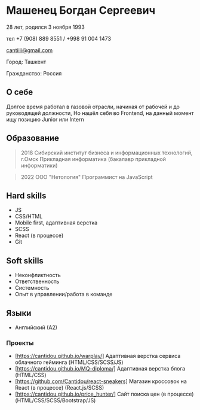 
# Машенец Богдан Сергеевич
28 лет, родился 3 ноября 1993

тел +7 (908) 889 8551 / +998 91 004 1473

cantiiii@gmail.com

Город: Ташкент

Гражданство: Россия

## О себе
Долгое время работал в газовой отрасли, начиная от рабочей и до руководящей должности, Но нашёл себя во Frontend, на данный момент ищу позицию Junior или Intern

## Образование
> 2018 Сибирский институт бизнеса и информационных технологий, г.Омск
Прикладная информатика (бакалавр прикладной информатики)

> 2022 ООО "Нетология" Программист на JavaScript 

## Hard skills
* JS
* CSS/HTML
* Mobile first, адаптивная верстка
* SCSS
* React (в процессе)
* Git

## Soft skills
* Неконфликтность
* Ответственность
* Системность
* Опыт в управлении/работа в команде

## Языки
* Английский (А2)

### Проекты 
* [https://cantidou.github.io/warplay/] Адаптивная верстка сервиса облачного гейминга (HTML/CSS/SCSS/JS)
* [https://cantidou.github.io/MQ-diploma/] Адаптивная верстка блога (HTML/CSS)
* [https://github.com/Cantidou/react-sneakers] Магазин кроссовок на React (в процессе) (React.js/SCSS)
* [https://cantidou.github.io/price_hunter/] Сайт поиска цен (в процессе) (HTML/CSS/SCSS/Bootstrap/JS)

